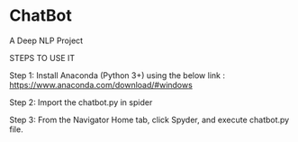 # ChatBot
A Deep NLP Project

STEPS TO USE IT

Step 1: Install Anaconda (Python 3+) using the below link :
https://www.anaconda.com/download/#windows

Step 2: Import the chatbot.py in spider

Step 3: From the Navigator Home tab, click Spyder, and execute chatbot.py file. 
